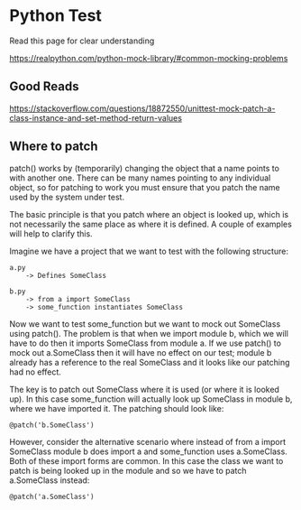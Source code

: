 # Python Test

Read this page for clear understanding

https://realpython.com/python-mock-library/#common-mocking-problems

## Good Reads
https://stackoverflow.com/questions/18872550/unittest-mock-patch-a-class-instance-and-set-method-return-values

## Where to patch

patch() works by (temporarily) changing the object that a name points to with another one. There can be many names pointing to any individual object, so for patching to work you must ensure that you patch the name used by the system under test.

The basic principle is that you patch where an object is looked up, which is not necessarily the same place as where it is defined. A couple of examples will help to clarify this.

Imagine we have a project that we want to test with the following structure:

```
a.py
    -> Defines SomeClass

b.py
    -> from a import SomeClass
    -> some_function instantiates SomeClass
```

Now we want to test some_function but we want to mock out SomeClass using patch(). The problem is that when we import module b, which we will have to do then it imports SomeClass from module a. If we use patch() to mock out a.SomeClass then it will have no effect on our test; module b already has a reference to the real SomeClass and it looks like our patching had no effect.

The key is to patch out SomeClass where it is used (or where it is looked up). In this case some_function will actually look up SomeClass in module b, where we have imported it. The patching should look like:

`@patch('b.SomeClass')`


However, consider the alternative scenario where instead of from a import SomeClass module b does import a and some_function uses a.SomeClass. Both of these import forms are common. In this case the class we want to patch is being looked up in the module and so we have to patch a.SomeClass instead:

`@patch('a.SomeClass')`

